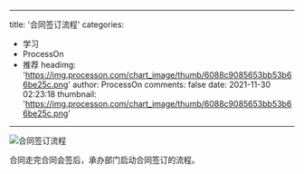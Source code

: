
---
title: '合同签订流程'
categories: 
 - 学习
 - ProcessOn
 - 推荐
headimg: 'https://img.processon.com/chart_image/thumb/6088c9085653bb53b66be25c.png'
author: ProcessOn
comments: false
date: 2021-11-30 02:23:18
thumbnail: 'https://img.processon.com/chart_image/thumb/6088c9085653bb53b66be25c.png'
---

<div>   
<img class="thumb" alt="合同签订流程" src="https://img.processon.com/chart_image/thumb/6088c9085653bb53b66be25c.png" referrerpolicy="no-referrer">
<p>合同走完合同会签后，承办部门启动合同签订的流程。</p>  
</div>
            